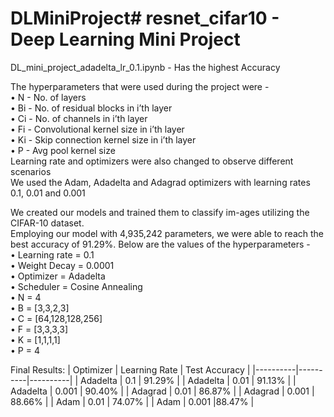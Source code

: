 # DLMiniProject# resnet_cifar10 - Deep Learning Mini Project

DL_mini_project_adadelta_lr_0.1.ipynb -  Has the highest Accuracy  

The hyperparameters that were used during the project were -   
•	N - No. of layers   
•	Bi - No. of residual blocks in i’th layer     
•	Ci - No. of channels in i’th layer     
•	Fi - Convolutional kernel size in i’th layer      
•	Ki - Skip connection kernel size in i’th layer   
•	P - Avg pool kernel size   
Learning rate and optimizers were also changed to observe different scenarios  
We used the Adam, Adadelta and Adagrad optimizers with learning rates 0.1, 0.01 and 0.001

We created our models and trained them to classify im-ages utilizing the CIFAR-10 dataset.    
Employing our model with 4,935,242 parameters, we were able to reach the best accuracy of 91.29%. Below are the values of the hyperparameters -   
•	Learning rate = 0.1   
•	Weight Decay = 0.0001       
•	Optimizer = Adadelta   
•	Scheduler = Cosine Annealing    
•	N = 4   
•	B = [3,3,2,3]   
•	C = [64,128,128,256]   
•	F = [3,3,3,3]   
•	K = [1,1,1,1]   
•	P = 4   

Final Results: 
| Optimizer | Learning Rate	| Test Accuracy |
|----------|----------|----------|
| Adadelta | 	0.1	| 91.29% |
| Adadelta |	0.01 |	91.13% |
| Adadelta |	0.001 |	90.40% |
| Adagrad |	0.01 |	86.87% |
| Adagrad |	0.001	| 88.66% |
| Adam |	0.01 |	74.07% |
| Adam |	0.001	 |88.47% |
